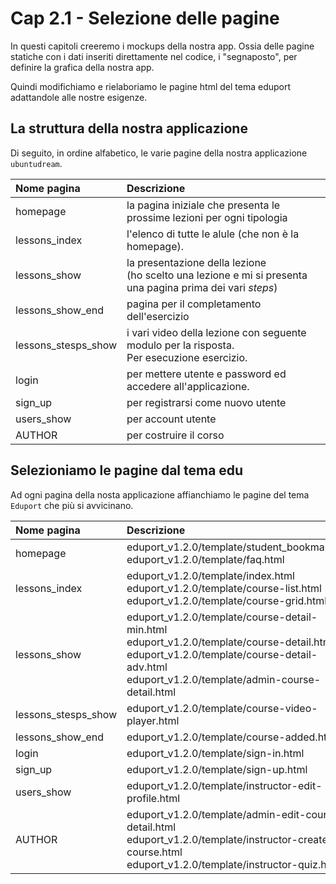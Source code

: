 # <a name="top"></a> Cap 2.1 - Selezione delle pagine

In questi capitoli creeremo i mockups della nostra app. Ossia delle pagine statiche con i dati inseriti direttamente nel codice, i "segnaposto", per definire la grafica della nostra app.

Quindi modifichiamo e rielaboriamo le pagine html del tema eduport adattandole alle nostre esigenze.


## La struttura della nostra applicazione

Di seguito, in ordine alfabetico, le varie pagine della nostra applicazione `ubuntudream`.

Nome pagina   | Descrizione
| :--         | :--
homepage      | la pagina iniziale che presenta le prossime lezioni per ogni tipologia
lessons_index | l'elenco di tutte le alule (che non è la homepage).
lessons_show  | la presentazione della lezione <br/> (ho scelto una lezione e mi si presenta una pagina prima dei vari *steps*)
lessons_show_end  | pagina per il completamento dell'esercizio
lessons_stesps_show | i vari video della lezione con seguente modulo per la risposta. <br/> Per esecuzione esercizio.
login         | per mettere utente e password ed accedere all'applicazione.
sign_up       | per registrarsi come nuovo utente
users_show    | per account utente
AUTHOR        | per costruire il corso




## Selezioniamo le pagine dal tema edu

Ad ogni pagina della nosta applicazione affianchiamo le pagine del tema `Eduport` che più si avvicinano.

Nome pagina   | Descrizione
| :--         | :--
homepage      | eduport_v1.2.0/template/student_bookmark.html<br/> eduport_v1.2.0/template/faq.html
lessons_index | eduport_v1.2.0/template/index.html<br/> eduport_v1.2.0/template/course-list.html<br/> eduport_v1.2.0/template/course-grid.html
lessons_show  | eduport_v1.2.0/template/course-detail-min.html<br/> eduport_v1.2.0/template/course-detail.html<br/> eduport_v1.2.0/template/course-detail-adv.html<br/> eduport_v1.2.0/template/admin-course-detail.html
lessons_stesps_show | eduport_v1.2.0/template/course-video-player.html
lessons_show_end    | eduport_v1.2.0/template/course-added.html
login               | eduport_v1.2.0/template/sign-in.html
sign_up             | eduport_v1.2.0/template/sign-up.html
users_show          | eduport_v1.2.0/template/instructor-edit-profile.html
AUTHOR              | eduport_v1.2.0/template/admin-edit-course-detail.html<br/> eduport_v1.2.0/template/instructor-create-course.html<br/> eduport_v1.2.0/template/instructor-quiz.html

